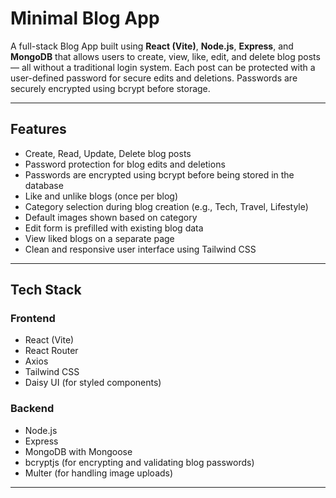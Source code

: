 # Minimal Blog App

A full-stack Blog App built using **React (Vite)**, **Node.js**, **Express**, and **MongoDB** that allows users to create, view, like, edit, and delete blog posts — all without a traditional login system. Each post can be protected with a user-defined password for secure edits and deletions. Passwords are securely encrypted using bcrypt before storage.

---

## Features

- Create, Read, Update, Delete blog posts
- Password protection for blog edits and deletions
- Passwords are encrypted using bcrypt before being stored in the database
- Like and unlike blogs (once per blog)
- Category selection during blog creation (e.g., Tech, Travel, Lifestyle)
- Default images shown based on category
- Edit form is prefilled with existing blog data
- View liked blogs on a separate page
- Clean and responsive user interface using Tailwind CSS

---

## Tech Stack

### Frontend
- React (Vite)
- React Router
- Axios
- Tailwind CSS
- Daisy UI (for styled components)

### Backend
- Node.js
- Express
- MongoDB with Mongoose
- bcryptjs (for encrypting and validating blog passwords)
- Multer (for handling image uploads)

---
